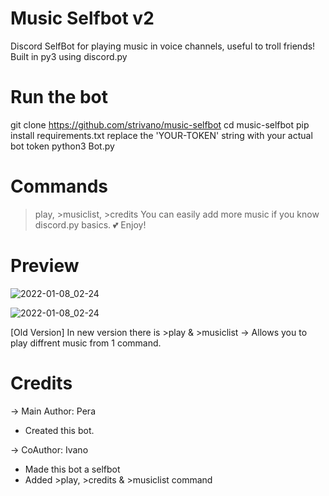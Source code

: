 # Music Selfbot v2

Discord SelfBot for playing music in voice channels, useful to troll friends!
Built in py3 using discord.py

# Run the bot
git clone https://github.com/strivano/music-selfbot
cd music-selfbot
pip install requirements.txt
replace the 'YOUR-TOKEN' string with your actual bot token
python3 Bot.py

# Commands
>play, >musiclist, >credits
You can easily add more music if you know discord.py basics.
💕 Enjoy!

# Preview
![2022-01-08_02-24](https://user-images.githubusercontent.com/89864563/148626074-034884ce-ba3e-4490-877b-24dd6710859d.png)

![2022-01-08_02-24](https://www.youtube.com/watch?v=u8qXQ-b_8Lw)

[Old Version]
In new version there is >play & >musiclist -> Allows you to play diffrent music from 1 command.

# Credits
-> Main Author: Pera 
- Created this bot.

-> CoAuthor: Ivano
- Made this bot a selfbot
- Added >play, >credits & >musiclist command